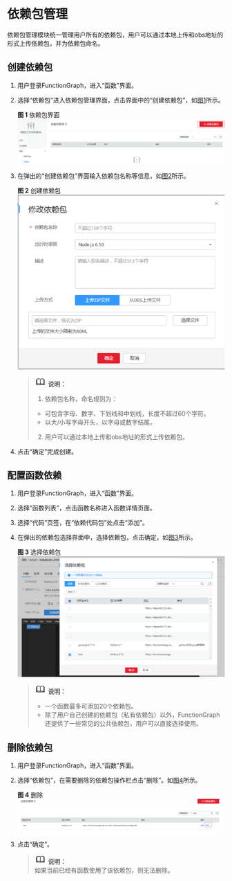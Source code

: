 # 依赖包管理<a name="functiongraph_01_0391"></a>

依赖包管理模块统一管理用户所有的依赖包，用户可以通过本地上传和obs地址的形式上传依赖包，并为依赖包命名。

## 创建依赖包<a name="section20663228121820"></a>

1.  用户登录FunctionGraph，进入“函数”界面。
2.  选择“依赖包”进入依赖包管理界面，点击界面中的“创建依赖包”，如[图1](#fig397504405519)所示。

    **图 1**  依赖包界面<a name="fig397504405519"></a>  
    ![](figures/依赖包界面.png "依赖包界面")

3.  在弹出的“创建依赖包”界面输入依赖包名称等信息，如[图2](#fig24191426102712)所示。

    **图 2**  创建依赖包<a name="fig24191426102712"></a>  
    ![](figures/创建依赖包.png "创建依赖包")

    >![](public_sys-resources/icon-note.gif) **说明：**   
    >1.  依赖包名称，命名规则为：  
    >    -   可包含字母、数字、下划线和中划线，长度不超过60个字符。  
    >    -   以大/小写字母开头，以字母或数字结尾。  
    >2.  用户可以通过本地上传和obs地址的形式上传依赖包。  

4.  点击“确定”完成创建。

## 配置函数依赖<a name="section17207213143810"></a>

1.  用户登录FunctionGraph，进入“函数”界面。
2.  选择“函数列表”，点击函数名称进入函数详情页面。
3.  选择“代码”页签，在“依赖代码包”处点击“添加”。
4.  在弹出的依赖包选择界面中，选择依赖包，点击确定，如[图3](#fig8914144710536)所示。

    **图 3**  选择依赖包<a name="fig8914144710536"></a>  
    ![](figures/选择依赖包.png "选择依赖包")

    >![](public_sys-resources/icon-note.gif) **说明：**   
    >-   一个函数最多可添加20个依赖包。  
    >-   除了用户自己创建的依赖包（私有依赖包）以外，FunctionGraph还提供了一些常见的公共依赖包，用户可以直接选择使用。  


## 删除依赖包<a name="section176546567"></a>

1.  用户登录FunctionGraph，进入“函数”界面。
2.  选择“依赖包”，在需要删除的依赖包操作栏点击“删除”。如[图4](#fig17954185805912)所示。

    **图 4**  删除<a name="fig17954185805912"></a>  
    ![](figures/删除.png "删除")

3.  点击“确定”。

    >![](public_sys-resources/icon-note.gif) **说明：**   
    >如果当前已经有函数使用了该依赖包，则无法删除。  



